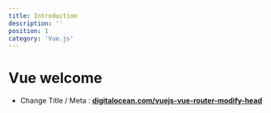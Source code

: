 ```yaml
---
title: Introduction
description: ''
position: 1
category: 'Vue.js'
---
```


# Vue welcome

- Change Title / Meta : [**digitalocean.com/vuejs-vue-router-modify-head**](https://www.digitalocean.com/community/tutorials/vuejs-vue-router-modify-head)
